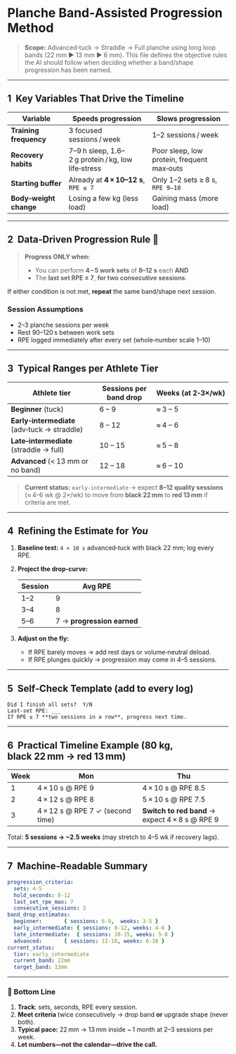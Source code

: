 # Planche Band‑Assisted Progression Method

> **Scope:** Advanced‑tuck → Straddle → Full planche using long loop bands (22 mm ▶︎ 13 mm ▶︎ 6 mm).  This file defines the objective rules the AI should follow when deciding whether a band/shape progression has been earned.

---

## 1  Key Variables That Drive the Timeline

| Variable               | Speeds progression                                 | Slows progression                          |
| ---------------------- | -------------------------------------------------- | ------------------------------------------ |
| **Training frequency** | 3 focused sessions / week                          | 1–2 sessions / week                        |
| **Recovery habits**    | 7–9 h sleep, 1.6–2 g protein / kg, low life‑stress | Poor sleep, low protein, frequent max‑outs |
| **Starting buffer**    | Already at **4 × 10–12 s**, `RPE ≤ 7`              | Only 1–2 sets ≥ 8 s, `RPE 9–10`            |
| **Body‑weight change** | Losing a few kg (less load)                        | Gaining mass (more load)                   |

---

## 2  Data‑Driven Progression Rule  📏

> **Progress ONLY when:**
>
> * You can perform **4 – 5 work sets** of **8–12 s** each **AND**
> * The **last set RPE ≤ 7**, **for two consecutive sessions**.

If either condition is not met, **repeat** the same band/shape next session.

### Session Assumptions

* 2–3 planche sessions per week
* Rest 90–120 s between work sets
* RPE logged immediately after every set (whole‑number scale 1–10)

---

## 3  Typical Ranges per Athlete Tier

| Athlete tier                                 | Sessions per band drop | Weeks (at 2‑3×/wk) |
| -------------------------------------------- | ---------------------- | ------------------ |
| **Beginner** (tuck)                          | 6 – 9                  | ≈ 3 – 5            |
| **Early‑intermediate** (adv‑tuck → straddle) | 8 – 12                 | ≈ 4 – 6            |
| **Late‑intermediate** (straddle → full)      | 10 – 15                | ≈ 5 – 8            |
| **Advanced** (< 13 mm or no band)            | 12 – 18                | ≈ 6 – 10           |

> **Current status:** `early-intermediate` → expect **8–12 quality sessions** (≈ 4–6 wk @ 2×/wk) to move from **black 22 mm** to **red 13 mm** if criteria are met.

---

## 4  Refining the Estimate for *You*

1. **Baseline test:** `4 × 10 s` advanced‑tuck with black 22 mm; log every RPE.

2. **Project the drop‑curve:**

   | Session | Avg RPE                    |
   | ------- | -------------------------- |
   | 1–2     | 9                          |
   | 3–4     | 8                          |
   | 5–6     | 7 → **progression earned** |

3. **Adjust on the fly:**

   * If RPE barely moves → add rest days or volume‑neutral deload.
   * If RPE plunges quickly → progression may come in 4–5 sessions.

---

## 5  Self‑Check Template (add to every log)

```text
Did I finish all sets?  Y/N
Last‑set RPE: ___
If RPE ≤ 7 **two sessions in a row**, progress next time.
```

---

## 6  Practical Timeline Example  (80 kg, **black 22 mm → red 13 mm**)

| Week | Mon                              | Thu                                             |
| ---- | -------------------------------- | ----------------------------------------------- |
| 1    | 4 × 10 s @ RPE 9                 | 4 × 10 s @ RPE 8.5                              |
| 2    | 4 × 12 s @ RPE 8                 | 5 × 10 s @ RPE 7.5                              |
| 3    | 4 × 12 s @ RPE 7 ✓ (second time) | **Switch to red band** → expect 4 × 8 s @ RPE 9 |

Total: **5 sessions → \~2.5 weeks** (may stretch to 4–5 wk if recovery lags).

---

## 7  Machine‑Readable Summary <!-- for downstream scripts -->

```yaml
progression_criteria:
  sets: 4-5
  hold_seconds: 8-12
  last_set_rpe_max: 7
  consecutive_sessions: 2
band_drop_estimates:
  beginner:       { sessions: 6-9,  weeks: 3-5 }
  early_intermediate: { sessions: 8-12, weeks: 4-6 }
  late_intermediate:  { sessions: 10-15, weeks: 5-8 }
  advanced:       { sessions: 12-18, weeks: 6-10 }
current_status:
  tier: early_intermediate
  current_band: 22mm
  target_band: 13mm
```

---

### 📌 Bottom Line

1. **Track**: sets, seconds, RPE every session.
2. **Meet criteria** twice consecutively → drop band **or** upgrade shape (never both).
3. **Typical pace:** 22 mm → 13 mm inside \~ 1 month at 2–3 sessions per week.
4. **Let numbers—not the calendar—drive the call.**
